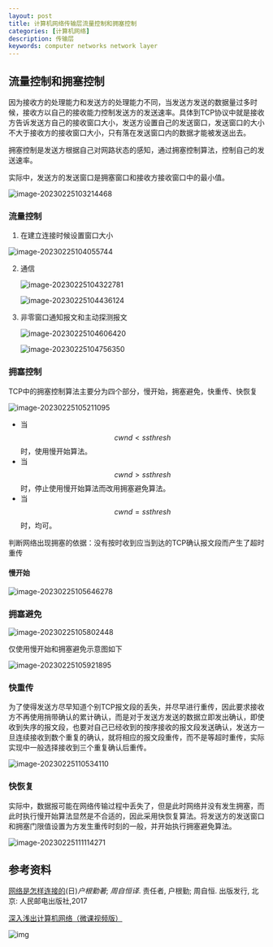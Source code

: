 ```yaml
---
layout: post
title: 计算机网络传输层流量控制和拥塞控制
categories: [计算机网络]
description: 传输层
keywords: computer networks network layer 
---
```


## 流量控制和拥塞控制

因为接收方的处理能力和发送方的处理能力不同，当发送方发送的数据量过多时候，接收方以自己的接收能力控制发送方的发送速率。具体到TCP协议中就是接收方告诉发送方自己的接收窗口大小，发送方设置自己的发送窗口，发送窗口的大小不大于接收方的接收窗口大小，只有落在发送窗口内的数据才能被发送出去。

拥塞控制是发送方根据自己对网路状态的感知，通过拥塞控制算法，控制自己的发送速率。

实际中，发送方的发送窗口是拥塞窗口和接收方接收窗口中的最小值。

![image-20230225103214468](https://wendaocsmaster.github.io/images/image-20230225103214468.png)

### 流量控制

1. 在建立连接时候设置窗口大小

![image-20230225104055744](https://wendaocsmaster.github.io/images/image-20230225104055744.png)

2. 通信

   ![image-20230225104322781](https://wendaocsmaster.github.io/images/image-20230225104322781.png)

   ![image-20230225104436124](https://wendaocsmaster.github.io/images/image-20230225104436124.png)

3. 非零窗口通知报文和主动探测报文

   ![image-20230225104606420](https://wendaocsmaster.github.io/images/image-20230225104606420.png)

   ![image-20230225104756350](https://wendaocsmaster.github.io/images/image-20230225104756350.png)



### 拥塞控制

TCP中的拥塞控制算法主要分为四个部分，慢开始，拥塞避免，快重传、快恢复

![image-20230225105211095](https://wendaocsmaster.github.io/images/image-20230225105211095.png)

+ 当$$cwnd < ssthresh$$时，使用慢开始算法。
+ 当$$cwnd > ssthresh$$时，停止使用慢开始算法而改用拥塞避免算法。
+ 当$$cwnd = ssthresh$$时，均可。

判断网络出现拥塞的依据：没有按时收到应当到达的TCP确认报文段而产生了超时重传

#### 慢开始

![image-20230225105646278](https://wendaocsmaster.github.io/images/image-20230225105646278.png)

### 拥塞避免

![image-20230225105802448](https://wendaocsmaster.github.io/images/image-20230225105802448.png)

仅使用慢开始和拥塞避免示意图如下

![image-20230225105921895](https://wendaocsmaster.github.io/images/image-20230225105921895.png)

### 快重传

为了使得发送方尽早知道个别TCP报文段的丢失，并尽早进行重传，因此要求接收方不再使用捎带确认的累计确认，而是对于发送方发送的数据立即发出确认，即使收到失序的报文段，也要对自己已经收到的按序接收的报文段发送确认，发送方一旦连续接收到数个重复的确认，就将相应的报文段重传，而不是等超时重传，实际实现中一般选择接收到三个重复确认后重传。

![image-20230225110534110](https://wendaocsmaster.github.io/images/image-20230225110534110.png)



### 快恢复

实际中，数据报可能在网络传输过程中丢失了，但是此时网络并没有发生拥塞，而此时执行慢开始算法显然是不合适的，因此采用快恢复算法。将发送方的发送窗口和拥塞门限值设置为方发生重传时刻的一般，并开始执行拥塞避免算法。

![image-20230225111114271](https://wendaocsmaster.github.io/images/image-20230225111114271.png)

## 参考资料

[网络是怎样连接的](https://book.douban.com/subject/26941639/)(日)*户根勤著*; *周自恒译*. 责任者, 户根勤; 周自恒. 出版发行, 北京: 人民邮电出版社,2017

[深入浅出计算机网络（微课视频版）](http://www.tup.tsinghua.edu.cn/booksCenter/book_09342101.html)

![img](https://wendaocsmaster.github.io/images/blog/093421-01.jpg)
